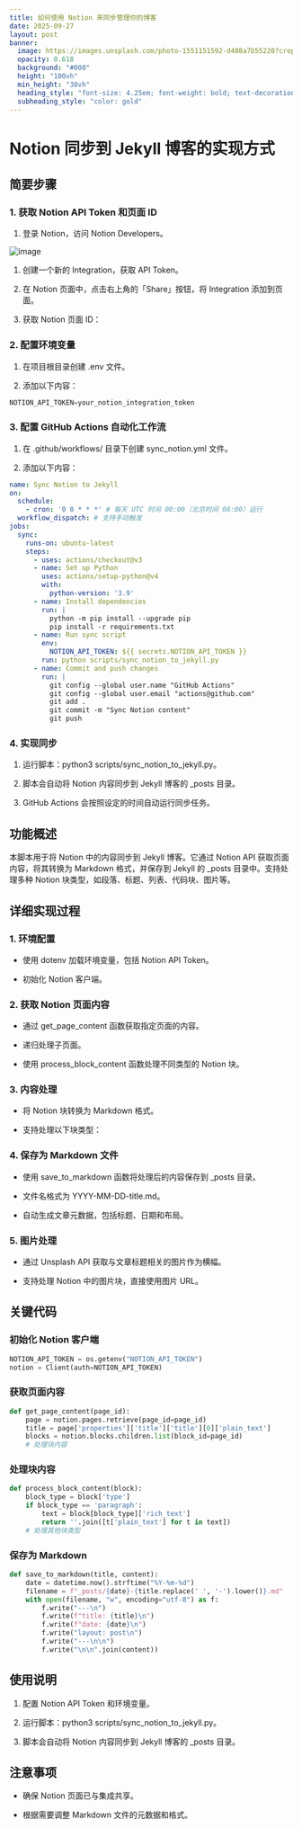 ```yaml
---
title: 如何使用 Notion 来同步管理你的博客
date: 2025-09-27
layout: post
banner:
  image: https://images.unsplash.com/photo-1551151592-d408a7b55220?crop=entropy&cs=tinysrgb&fit=max&fm=jpg&ixid=M3w2OTIwMzJ8MHwxfHJhbmRvbXx8fHx8fHx8fDE3NTg5NjgzMTh8&ixlib=rb-4.1.0&q=80&w=1080
  opacity: 0.618
  background: "#000"
  height: "100vh"
  min_height: "38vh"
  heading_style: "font-size: 4.25em; font-weight: bold; text-decoration: underline"
  subheading_style: "color: gold"
---
```


# Notion 同步到 Jekyll 博客的实现方式

## 简要步骤

### 1. 获取 Notion API Token 和页面 ID

1. 登录 Notion，访问 Notion Developers。

![image](https://prod-files-secure.s3.us-west-2.amazonaws.com/a7a0cc5a-89b9-4cda-8686-1fba0ca52f40/d19c1afe-dea5-4312-9333-786b0ba83054/image.png?X-Amz-Algorithm=AWS4-HMAC-SHA256&X-Amz-Content-Sha256=UNSIGNED-PAYLOAD&X-Amz-Credential=ASIAZI2LB466XPFCVGFR%2F20250927%2Fus-west-2%2Fs3%2Faws4_request&X-Amz-Date=20250927T101838Z&X-Amz-Expires=3600&X-Amz-Security-Token=IQoJb3JpZ2luX2VjEBoaCXVzLXdlc3QtMiJHMEUCIQDddBmFJkiXd3CDOw5H2k5Xbc6qs5pnBwRS7g%2Bhov5A5AIgeMfkCm7F577JsciqZan%2F6%2BQQoaDOP6JN0KPsfg6u%2FG0qiAQIov%2F%2F%2F%2F%2F%2F%2F%2F%2F%2FARAAGgw2Mzc0MjMxODM4MDUiDMlYJhbWiC0J6tWKsircA5iOvwkAy%2FXo4VD6Jfpcwx4FMYqjFT5dPEjtLbHTQzY%2B50IuJDsAXqNwfq%2F53Y3UCCx1V4nL%2ByVaOTsY%2BJWTqRrnQis%2Fhuh2RHeS%2B68%2B%2BgwsZPiOE3%2B1HPk2%2B2CY1tZVYc%2BbuQyR2aJAwnwE1mQcqyPL1qPbHXijfRTKFfl2%2F%2FV1s51LwkLFKbFRHndVE1JNS%2BYTprUaxraS24sHXJRR4yz7t0%2BD%2BOkqZ59HP8MN%2FFUEbQmtdpnfXXUkwRW4TtgwJCdcrzFSAtFrIHkITJqP30VbpczMqwuLoT6%2Fz0HtwkrxgjstsjVMLjdt5cJMv6rKVWgs0OHyxV9gAA2lv0DALqPZmV9irjfyhyfRin0JzyfCeOObdt65gpP1U5GEt28oTfZ3GiT66NxpXfNHCvIi5x5HNAad%2FChMVkCVU5tPXJ%2Bj3wKquigZnEUKuw595aSj9M1NDinFCRzcnH16xBw4LmsDnmjQLIUMkQYnnvcnkDfNd5jAfp1oHNfV%2BucuXDPkdcsv0f%2BgbQKskvhz%2BQOlg%2BG9BbblApHZlgbIm30zvNcZmfFjec6fzvePRcL%2B%2BU%2FgacGLNMpWlnvToz8SipJCli3v6csu8J%2BZyoEy%2FkzaNoV0AEyRWuwtGsQ0TKUKMMHY3sYGOqUBjXgEtvxg2%2FJH6MIc0v22a3uV7eynlRyIzVU9iLDggU4%2BHQiLOvWGub6HI%2BoPilZJ84AJcAmScBuu2tK8ICW6WmddZEin6eNe7DThV%2B2mB%2Fcmas0PylpWaevFCk137B2AxbnPlvrrhbYcM04zDW5nl5AkkkIPchX4V1JrhuLZZx%2Fe4ALPFjUo1XlaMBn4db9oRJ5H8Ytwx8cc9QddxiUWCKRrOWCw&X-Amz-Signature=b3f1bc7597341df4e0561b352537a9bf03bc82617562d05f51930f9ebb1b0a69&X-Amz-SignedHeaders=host&x-amz-checksum-mode=ENABLED&x-id=GetObject)

1. 创建一个新的 Integration，获取 API Token。

1. 在 Notion 页面中，点击右上角的「Share」按钮，将 Integration 添加到页面。

1. 获取 Notion 页面 ID：


### 2. 配置环境变量

1. 在项目根目录创建 .env 文件。

1. 添加以下内容：

```javascript
NOTION_API_TOKEN=your_notion_integration_token
```

### 3. 配置 GitHub Actions 自动化工作流

1. 在 .github/workflows/ 目录下创建 sync_notion.yml 文件。

1. 添加以下内容：

```yaml
name: Sync Notion to Jekyll
on:
  schedule:
    - cron: '0 0 * * *' # 每天 UTC 时间 00:00（北京时间 08:00）运行
  workflow_dispatch: # 支持手动触发
jobs:
  sync:
    runs-on: ubuntu-latest
    steps:
      - uses: actions/checkout@v3
      - name: Set up Python
        uses: actions/setup-python@v4
        with:
          python-version: '3.9'
      - name: Install dependencies
        run: |
          python -m pip install --upgrade pip
          pip install -r requirements.txt
      - name: Run sync script
        env:
          NOTION_API_TOKEN: ${{ secrets.NOTION_API_TOKEN }}
        run: python scripts/sync_notion_to_jekyll.py
      - name: Commit and push changes
        run: |
          git config --global user.name "GitHub Actions"
          git config --global user.email "actions@github.com"
          git add .
          git commit -m "Sync Notion content"
          git push
```

### 4. 实现同步

1. 运行脚本：python3 scripts/sync_notion_to_jekyll.py。

1. 脚本会自动将 Notion 内容同步到 Jekyll 博客的 _posts 目录。

1. GitHub Actions 会按照设定的时间自动运行同步任务。

## 功能概述

本脚本用于将 Notion 中的内容同步到 Jekyll 博客。它通过 Notion API 获取页面内容，将其转换为 Markdown 格式，并保存到 Jekyll 的 _posts 目录中。支持处理多种 Notion 块类型，如段落、标题、列表、代码块、图片等。

## 详细实现过程

### 1. 环境配置

- 使用 dotenv 加载环境变量，包括 Notion API Token。

- 初始化 Notion 客户端。

### 2. 获取 Notion 页面内容

- 通过 get_page_content 函数获取指定页面的内容。

- 递归处理子页面。

- 使用 process_block_content 函数处理不同类型的 Notion 块。

### 3. 内容处理

- 将 Notion 块转换为 Markdown 格式。

- 支持处理以下块类型：


### 4. 保存为 Markdown 文件

- 使用 save_to_markdown 函数将处理后的内容保存到 _posts 目录。

- 文件名格式为 YYYY-MM-DD-title.md。

- 自动生成文章元数据，包括标题、日期和布局。

### 5. 图片处理

- 通过 Unsplash API 获取与文章标题相关的图片作为横幅。

- 支持处理 Notion 中的图片块，直接使用图片 URL。

## 关键代码

### 初始化 Notion 客户端

```python
NOTION_API_TOKEN = os.getenv("NOTION_API_TOKEN")
notion = Client(auth=NOTION_API_TOKEN)
```

### 获取页面内容

```python
def get_page_content(page_id):
    page = notion.pages.retrieve(page_id=page_id)
    title = page['properties']['title']['title'][0]['plain_text']
    blocks = notion.blocks.children.list(block_id=page_id)
    # 处理块内容
```

### 处理块内容

```python
def process_block_content(block):
    block_type = block['type']
    if block_type == 'paragraph':
        text = block[block_type]['rich_text']
        return ''.join([t['plain_text'] for t in text])
    # 处理其他块类型
```

### 保存为 Markdown

```python
def save_to_markdown(title, content):
    date = datetime.now().strftime("%Y-%m-%d")
    filename = f"_posts/{date}-{title.replace(' ', '-').lower()}.md"
    with open(filename, "w", encoding="utf-8") as f:
        f.write("---\n")
        f.write(f"title: {title}\n")
        f.write(f"date: {date}\n")
        f.write("layout: post\n")
        f.write("---\n\n")
        f.write("\n\n".join(content))
```

## 使用说明

1. 配置 Notion API Token 和环境变量。

1. 运行脚本：python3 scripts/sync_notion_to_jekyll.py。

1. 脚本会自动将 Notion 内容同步到 Jekyll 博客的 _posts 目录。

## 注意事项

- 确保 Notion 页面已与集成共享。

- 根据需要调整 Markdown 文件的元数据和格式。